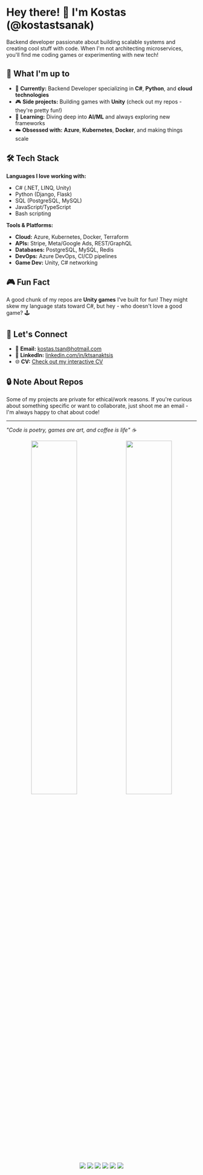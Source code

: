 # Hey there! 👋 I'm Kostas (@kostastsanak)

Backend developer passionate about building scalable systems and creating cool stuff with code. When I'm not architecting microservices, you'll find me coding games or experimenting with new tech!

## 🚀 What I'm up to

- 💼 **Currently:** Backend Developer specializing in **C#**, **Python**, and **cloud technologies**
- 🎮 **Side projects:** Building games with **Unity** (check out my repos - they're pretty fun!)
- 🤖 **Learning:** Diving deep into **AI/ML** and always exploring new frameworks
- ☁️ **Obsessed with:** **Azure**, **Kubernetes**, **Docker**, and making things scale

## 🛠️ Tech Stack

**Languages I love working with:**
- C# (.NET, LINQ, Unity)
- Python (Django, Flask)
- SQL (PostgreSQL, MySQL)
- JavaScript/TypeScript
- Bash scripting

**Tools & Platforms:**
- **Cloud:** Azure, Kubernetes, Docker, Terraform
- **APIs:** Stripe, Meta/Google Ads, REST/GraphQL
- **Databases:** PostgreSQL, MySQL, Redis
- **DevOps:** Azure DevOps, CI/CD pipelines
- **Game Dev:** Unity, C# networking

## 🎮 Fun Fact

A good chunk of my repos are **Unity games** I've built for fun! They might skew my language stats toward C#, but hey - who doesn't love a good game? 🕹️

## 🤝 Let's Connect

- 📧 **Email:** kostas.tsan@hotmail.com
- 💼 **LinkedIn:** [linkedin.com/in/ktsanaktsis](https://linkedin.com/in/ktsanaktsis)
- 🌐 **CV:** [Check out my interactive CV](https://kostastsanak.github.io/my-cv/)

## 🔒 Note About Repos

Some of my projects are private for ethical/work reasons. If you're curious about something specific or want to collaborate, just shoot me an email - I'm always happy to chat about code! 

---

*"Code is poetry, games are art, and coffee is life" ☕*

<div align="center">
  <img width="49%" src="https://github-readme-stats.vercel.app/api?username=kostastsanak&show_icons=true&theme=radical&hide_border=true"/>
  <img width="49%" src="https://github-readme-stats.vercel.app/api/top-langs/?username=kostastsanak&layout=compact&theme=radical&hide_border=true"/>
</div>

<div align="center">
  <img src="https://img.shields.io/badge/C%23-239120?style=for-the-badge&logo=c-sharp&logoColor=white"/>
  <img src="https://img.shields.io/badge/Python-3776AB?style=for-the-badge&logo=python&logoColor=white"/>
  <img src="https://img.shields.io/badge/Unity-000000?style=for-the-badge&logo=unity&logoColor=white"/>
  <img src="https://img.shields.io/badge/Azure-0078D4?style=for-the-badge&logo=microsoft-azure&logoColor=white"/>
  <img src="https://img.shields.io/badge/Docker-2496ED?style=for-the-badge&logo=docker&logoColor=white"/>
  <img src="https://img.shields.io/badge/PostgreSQL-336791?style=for-the-badge&logo=postgresql&logoColor=white"/>
</div>
